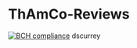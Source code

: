 # ThAmCo-Reviews
[![BCH compliance](https://bettercodehub.com/edge/badge/Don-t-Fail/ThAmCo-Reviews?branch=develop)](https://bettercodehub.com/)
dscurrey